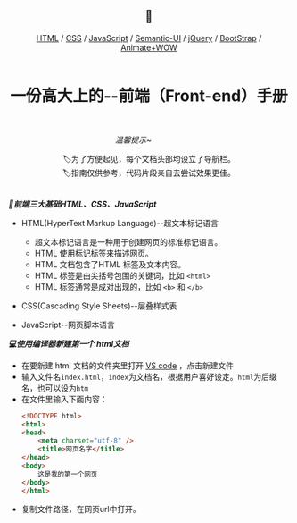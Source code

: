 <div align="center">
  <h2><a name="head"></a>📖</h2>
</div>  
<div align="center">
  <a href="https://github.com/fmw666/Front-end/blob/master/HTML/README.md#head">HTML</a> 
  / 
  <a href="https://github.com/fmw666/Front-end/blob/master/CSS/README.md#head">CSS</a> 
  / 
  <a href="https://github.com/fmw666/Front-end/blob/master/JavaScript/README.md#head">JavaScript</a> 
  /
  <a href="https://github.com/fmw666/Front-end/blob/master/Semantic-UI/README.md#head">Semantic-UI</a>
  /
  <a href="https://github.com/fmw666/Front-end/blob/master/jQuery/README.md#head">jQuery</a>
  / 
  <a href="https://github.com/fmw666/Front-end/blob/master/BootStrap/README.md#head">BootStrap</a> 
  /
  <a href="https://github.com/fmw666/Front-end/blob/master/Animate%2BWOW/README.md#head">Animate+WOW</a>
</div>

<br>

<div align="center">
    <h1>一份高大上的--前端（Front-end）手册</h1>
    <br>
    <p><i>温馨提示~</i>&ensp;&ensp;&ensp;&ensp;&ensp;&ensp;&ensp;&ensp;</p>
    <span>🏷为了方便起见，每个文档头部均设立了导航栏。</span><br>
    <span>🏷指南仅供参考，代码片段亲自去尝试效果更佳。</span>
</div>
<br>


***📑前端三大基础HTML、CSS、JavaScript*** 

+ HTML(HyperText Markup Language)--超文本标记语言
  - 超文本标记语言是一种用于创建网页的标准标记语言。
  - HTML 使用标记标签来描述网页。
  - HTML 文档包含了HTML 标签及文本内容。
  - HTML 标签是由尖括号包围的关键词，比如 `<html>`
  - HTML 标签通常是成对出现的，比如 `<b>` 和 `</b>`

+ CSS(Cascading Style Sheets)--层叠样式表

+ JavaScript--网页脚本语言

***💻使用编译器新建第一个 html文档***

+ 在要新建 html 文档的文件夹里打开 [VS code](#no-jump) ，点击新建文件
+ 输入文件名`index.html`，`index`为文档名，根据用户喜好设定。`html`为后缀名，也可以设为`htm`
+ 在文件里输入下面内容：
  ```html
  <!DOCTYPE html>
  <html>
  <head>
      <meta charset="utf-8" />
      <title>网页名字</title>
  </head>
  <body>
      这是我的第一个网页
  </body>
  </html>
  ```
+ 复制文件路径，在网页url中打开。
